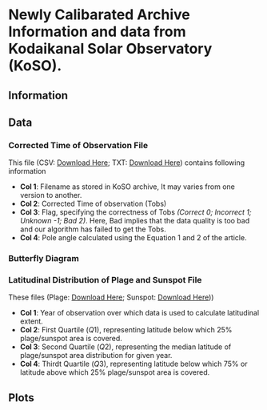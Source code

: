 # Newly Calibarated Archive Information and data from Kodaikanal Solar Observatory (KoSO).

## Information

## Data
### Corrected Time of Observation File
This file (CSV: [Download Here](data/KoSO_Cak_corrected_Tobs_v1.0.csv); TXT: [Download Here](data/KoSO_Cak_corrected_Tobs_v1.0.txt)) contains following information
- **Col 1**: Filename as stored in KoSO archive, It may varies from one version to another.
- **Col 2**: Corrected Time of observation (Tobs)
- **Col 3**: Flag, specifying the correctness of Tobs _(Correct 0; Incorrect 1; Unknown -1; Bad 2)_. Here, Bad implies that the data quality is too bad and our algorithm has failed to get the Tobs.
- **Col 4**: Pole angle calculated using the Equation 1 and 2 of the article.

### Butterfly Diagram

### Latitudinal Distribution of Plage and Sunspot File
These files (Plage: [Download Here](data/KoSO_CaK_plage_latitudinal_quantiles.csv); Sunspot: [Download Here](data/KoSO_WL_sunspot_latitudinal_quantiles.csv)))
- **Col 1**: Year of observation over which data is used to calculate latitudinal extent.
- **Col 2**: First Quartile ($Q1$), representing latitude below which 25% plage/sunspot area is covered.  
- **Col 3**: Second Quartile ($Q2$), representing the median latitude of plage/sunspot area distribution for given year. 
- **Col 4**: Thirdt Quartile ($Q3$), representing latitude below which 75% or latitude above which 25% plage/sunspot area is covered.

## Plots

